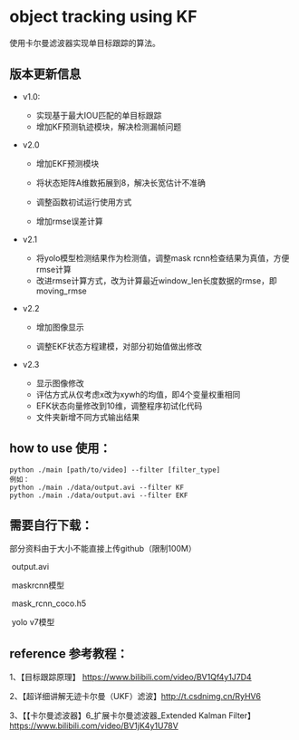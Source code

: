 # object tracking using KF

使用卡尔曼滤波器实现单目标跟踪的算法。

## 版本更新信息

- v1.0:

  - 实现基于最大IOU匹配的单目标跟踪
  - 增加KF预测轨迹模块，解决检测漏帧问题
- v2.0

  - 增加EKF预测模块

  - 将状态矩阵A维数拓展到8，解决长宽估计不准确

  - 调整函数初试运行使用方式

  - 增加rmse误差计算
- v2.1
  - 将yolo模型检测结果作为检测值，调整mask rcnn检查结果为真值，方便rmse计算
  - 改进rmse计算方式，改为计算最近window_len长度数据的rmse，即moving_rmse
- v2.2
  - 增加图像显示
  
  - 调整EKF状态方程建模，对部分初始值做出修改
- v2.3
  - 显示图像修改
  - 评估方式从仅考虑x改为xywh的均值，即4个变量权重相同
  - EFK状态向量修改到10维，调整程序初试化代码
  - 文件夹新增不同方式输出结果






## how to use 使用：

```
python ./main [path/to/video] --filter [filter_type]
例如：
python ./main ./data/output.avi --filter KF
python ./main ./data/output.avi --filter EKF
```

## 需要自行下载：

部分资料由于大小不能直接上传github（限制100M）

​	output.avi

​	maskrcnn模型

​	mask_rcnn_coco.h5

​	yolo v7模型

## reference 参考教程：

1、【目标跟踪原理】 https://www.bilibili.com/video/BV1Qf4y1J7D4

2、【超详细讲解无迹卡尔曼（UKF）滤波】http://t.csdnimg.cn/RyHV6

3、【【卡尔曼滤波器】6_扩展卡尔曼滤波器_Extended Kalman Filter】 https://www.bilibili.com/video/BV1jK4y1U78V



